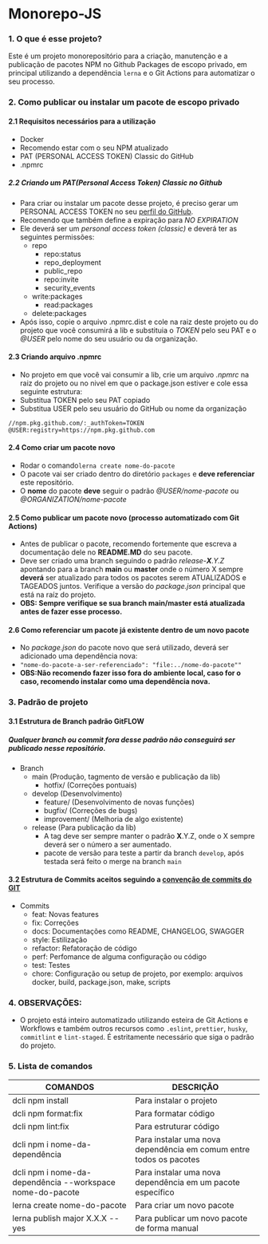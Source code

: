 # Monorepo-JS

### 1. O que é esse projeto?
Este é um projeto monorepositório para a criação, manutenção e a publicação de pacotes NPM no Github Packages de escopo privado, em principal utilizando a dependência `lerna` e o Git Actions para automatizar o seu processo.

### 2. Como publicar ou instalar um pacote de escopo privado

#### 2.1 Requisitos necessários para a utilização

- Docker
- Recomendo estar com o seu NPM atualizado
- PAT (PERSONAL ACCESS TOKEN) Classic do GitHub
- .npmrc

##### 2.2 Criando um PAT(Personal Access Token) Classic no Github
* Para criar ou instalar um pacote desse projeto, é preciso gerar um PERSONAL ACCESS TOKEN no seu <a href=https://github.com/settings/tokens>perfil do GitHub</a>.
* Recomendo que também define a expiração para *NO EXPIRATION*
* Ele deverá ser um *personal access token (classic)* e deverá ter as seguintes permissões:
    - repo
      - repo:status
      - repo_deployment
      - public_repo
      - repo:invite
      - security_events
  - write:packages
      - read:packages
  - delete:packages
* Após isso, copie o arquivo .npmrc.dist e cole na raiz deste projeto ou do projeto que você consumirá a lib e substituia o *TOKEN* pelo seu PAT e o *@USER* pelo nome do seu usuário ou da organização.

#### 2.3 Criando arquivo .npmrc
* No projeto em que você vai consumir a lib, crie um arquivo *.npmrc* na raiz do projeto ou no nivel em que o package.json estiver e cole essa seguinte estrutura:
* Substitua TOKEN pelo seu PAT copiado
* Substitua USER pelo seu usuário do GitHub ou nome da organização
```
//npm.pkg.github.com/:_authToken=TOKEN
@USER:registry=https://npm.pkg.github.com
 ```

#### 2.4 Como criar um pacote novo
- Rodar o comando`lerna create nome-do-pacote`
- O pacote vai ser criado dentro do diretório `packages` e **deve referenciar** este repositório.
- O **nome** do pacote **deve** seguir o padrão *@USER/nome-pacote* ou *@ORGANIZATION/nome-pacote*

#### 2.5 Como publicar um pacote novo (processo automatizado com Git Actions)
- Antes de publicar o pacote, recomendo fortemente que escreva a documentação dele no **README.MD** do seu pacote.
- Deve ser criado uma branch seguindo o padrão *release-**X**.Y.Z* apontando para a branch **main** ou **master** onde o número X sempre **deverá** ser atualizado para todos os pacotes serem ATUALIZADOS e TAGEADOS juntos. Verifique a versão do *package.json* principal que está na raíz do projeto.
- **OBS: Sempre verifique se sua branch main/master está atualizada antes de fazer esse processo.**

#### 2.6 Como referenciar um pacote já existente dentro de um novo pacote
- No *package.json* do pacote novo que será utilizado, deverá ser adicionado uma dependência nova:
- ```"nome-do-pacote-a-ser-referenciado": "file:../nome-do-pacote""```
- **OBS:Não recomendo fazer isso fora do ambiente local, caso for o caso, recomendo instalar como uma dependência nova.**

### 3. Padrão de projeto

#### 3.1 Estrutura de Branch padrão GitFLOW
##### Qualquer branch ou commit fora desse padrão não conseguirá ser publicado nesse repositório.
* Branch
    * main (Produção, tagmento de versão e publicação da lib)
        * hotfix/ (Correções pontuais)
    * develop (Desenvolvimento)
        * feature/ (Desenvolvimento de novas funções)
        * bugfix/ (Correções de bugs)
        * improvement/ (Melhoria de algo existente)
    * release (Para publicação da lib)
        * A tag deve ser sempre manter o padrão **X**.Y.Z, onde o X sempre deverá ser o número a ser aumentado.
        * pacote de versão para teste a partir da branch `develop`, após testada será feito o merge na branch `main`

#### 3.2 Estrutura de Commits aceitos seguindo a [convenção de commits do GIT](https://www.conventionalcommits.org/en/v1.0.0/)
* Commits
  * feat: Novas features
  * fix: Correções
  * docs: Documentações como README, CHANGELOG, SWAGGER
  * style: Estilização
  * refactor: Refatoração de código
  * perf:  Perfomance de alguma configuração ou código
  * test: Testes
  * chore: Configuração ou setup de projeto, por exemplo: arquivos docker, build, package.json, make, scripts


### 4. **OBSERVAÇÕES**:

- O projeto está inteiro automatizado utilizando esteira de Git Actions e Workflows e também outros recursos como `.eslint`, `prettier`, `husky`, `commitlint` e `lint-staged`. É estritamente necessário que siga o padrão do projeto.

### 5. Lista de comandos

| COMANDOS                                                  | DESCRIÇÃO                                                        | 
|-----------------------------------------------------------|------------------------------------------------------------------|
| dcli npm install                                          | Para instalar o projeto                                          |
| dcli npm format:fix                                       | Para formatar código                                             |
| dcli npm lint:fix                                         | Para estruturar código                                           |
| dcli npm i nome-da-dependência                            | Para instalar uma nova dependência em comum entre todos os pacotes |
| dcli npm i nome-da-dependência --workspace nome-do-pacote | Para instalar uma nova dependência em um pacote específico       |
| lerna create nome-do-pacote                               | Para criar um novo pacote                                        |
| lerna publish major X.X.X --yes                           | Para publicar um novo pacote de forma manual                     |

